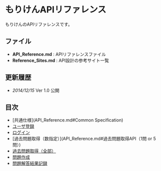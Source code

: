# もりけんAPIリファレンス
もりけんのAPIリファレンスです。

## ファイル
- **API_Reference.md** : APIリファレンスファイル
- **Reference_Sites.md** : API設計の参考サイト一覧

## 更新履歴
- *2014/12/15* Ver 1.0 公開

## 目次
- [共通仕様](API_Reference.md#Common Specification)
- [ユーザ登録](API_Reference.md#ユーザ登録API)
- [ログイン](API_Reference.md#ログイン)
- [過去問題取得（数指定）](API_Reference.md#過去問題取得API（1問 or 5問）)
- [過去問題取得（全部）](API_Reference.md#過去問題取得API（全部）)
- [問題作成](API_Reference.md#問題作成API)
- [問題解答結果記録](API_Reference.md#問題回答結果記録API)
